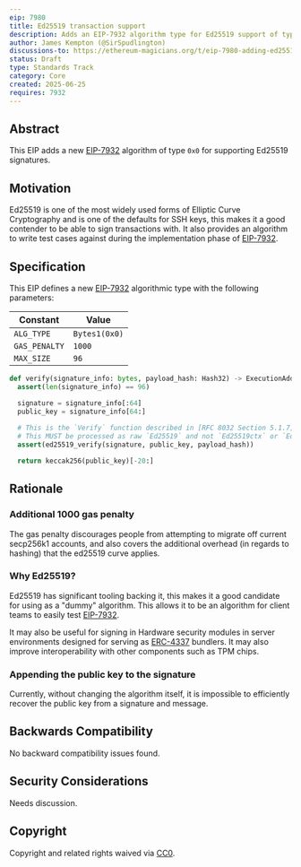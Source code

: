 ```yaml
---
eip: 7980
title: Ed25519 transaction support
description: Adds an EIP-7932 algorithm type for Ed25519 support of type `0x0`
author: James Kempton (@SirSpudlington)
discussions-to: https://ethereum-magicians.org/t/eip-7980-adding-ed25519-as-a-signature-scheme-to-test-eip-7932/24663
status: Draft
type: Standards Track
category: Core
created: 2025-06-25
requires: 7932
---
```


## Abstract

This EIP adds a new [EIP-7932](./eip-7932.md) algorithm of type `0x0` for supporting Ed25519 signatures.

## Motivation

Ed25519 is one of the most widely used forms of Elliptic Curve Cryptography and is one of the defaults for SSH keys,
this makes it a good contender to be able to sign transactions with. It also provides an algorithm to write test
cases against during the implementation phase of [EIP-7932](./eip-7932.md).

## Specification

This EIP defines a new [EIP-7932](../../EIPS/eip-7932.md) algorithmic type with the following parameters:

| Constant | Value |
| - | - |
| `ALG_TYPE` | `Bytes1(0x0)` |
| `GAS_PENALTY`| `1000` |
| `MAX_SIZE` | `96` |

```python
def verify(signature_info: bytes, payload_hash: Hash32) -> ExecutionAddress:
  assert(len(signature_info) == 96)

  signature = signature_info[:64]
  public_key = signature_info[64:]
  
  # This is the `Verify` function described in [RFC 8032 Section 5.1.7](https://datatracker.ietf.org/doc/html/rfc8032#section-5.1.7),
  # This MUST be processed as raw `Ed25519` and not `Ed25519ctx` or `Ed25519ph`
  assert(ed25519_verify(signature, public_key, payload_hash))

  return keccak256(public_key)[-20:]
```

## Rationale

### Additional 1000 gas penalty

The gas penalty discourages people from attempting to migrate off current secp256k1 accounts, and also covers the additional overhead (in regards to hashing) that the ed25519 curve applies.

### Why Ed25519?

Ed25519 has significant tooling backing it, this makes it a good candidate for using as a "dummy" algorithm.
This allows it to be an algorithm for client teams to easily test [EIP-7932](./eip-7932.md).

It may also be useful for signing in Hardware security modules in server environments designed for serving
as [ERC-4337](./eip-4337.md) bundlers. It may also improve interoperability with other components such as TPM chips.

### Appending the public key to the signature

Currently, without changing the algorithm itself, it is impossible to efficiently recover the public key
from a signature and message.

## Backwards Compatibility

No backward compatibility issues found.

## Security Considerations

Needs discussion.
<!-- TODO -->

## Copyright

Copyright and related rights waived via [CC0](../../LICENSE.md).
